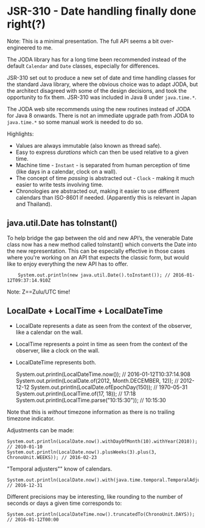 JSR-310 - Date handling finally done right(?)
===

Note:  This is a minimal presentation.  The full API seems a bit
over-engineered to me.

The JODA library has for a long time been recommended instead of
the default `Calendar` and `Date` classes, especially for differences.  

JSR-310 set out to produce a new set of date and
time handling classes for the standard Java library, where the obvious
choice was to adapt JODA, but the architect
disagreed with some of the design decisions, and took the opportunity to 
fix them.  JSR-310 was included in Java 8 under `java.time.*`.  

The JODA web site recommends
using the new routines instead of JODA for Java 8 onwards.  There is not 
an immediate upgrade path from JODA to `java.time.*` so some
manual work is needed to do so.

Highlights:

* Values are always immutable (also known as thread safe).
* Easy to express _durations_ which can then be used relative to a given time.
* Machine time - `Instant` - is separated from human perception of time (like days in a calendar, clock on a wall).
* The concept of time _passing_ is abstracted out - `Clock` - making it much easier to write tests involving time.
* Chronologies are abstracted out, making it easier to use different calendars than ISO-8601 if needed. (Apparently this is relevant in Japan and Thailand).


java.util.Date has toInstant()
---


To help bridge the gap between the old and new API’s, the venerable Date class 
now has a new method called toInstant() which converts the Date into the new 
representation. This can be especially effective in those cases where you're 
working on an API that expects the classic form, but would like to enjoy everything 
the new API has to offer.

        System.out.println(new java.util.Date().toInstant()); // 2016-01-12T09:37:14.910Z

Note:  Z==Zulu/UTC time!

LocalDate + LocalTime + LocalDateTime
---

* LocalDate represents a date as seen from the context of the observer, like a calendar on the wall.
* LocalTime represents a point in time as seen from the context of the observer, like a clock on the wall.
* LocalDateTime represents both.


    System.out.println(LocalDateTime.now()); // 2016-01-12T10:37:14.908
    System.out.println(LocalDate.of(2012, Month.DECEMBER, 12)); // 2012-12-12
    System.out.println(LocalDate.ofEpochDay(150));  // 1970-05-31
    System.out.println(LocalTime.of(17, 18)); // 17:18
    System.out.println(LocalTime.parse("10:15:30")); // 10:15:30

Note that this is _without_ timezone information as there is no
trailing timezone indicator.

Adjustments can be made:


    System.out.println(LocalDate.now().withDayOfMonth(10).withYear(2010)); // 2010-01-10
    System.out.println(LocalDate.now().plusWeeks(3).plus(3, ChronoUnit.WEEKS)); // 2016-02-23

"Temporal adjusters"" know of calendars.

    System.out.println(LocalDate.now().with(java.time.temporal.TemporalAdjusters.lastDayOfYear())); // 2016-12-31

Different precisions may be interesting, like rounding to the number of seconds or days
a given time corresponds to:

    System.out.println(LocalDateTime.now().truncatedTo(ChronoUnit.DAYS)); // 2016-01-12T00:00




